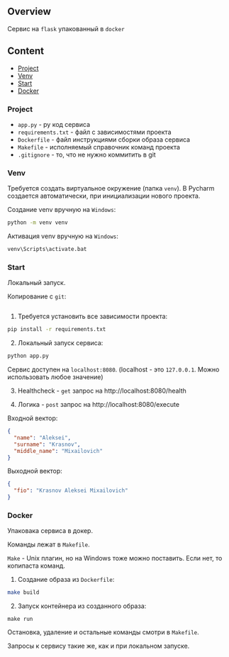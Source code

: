 ## Overview

Сервис на `flask` упакованный в `docker`

## Content

- [Project](#project)
- [Venv](#venv)
- [Start](#start)
- [Docker](#docker)

### Project

- `app.py` - py код сервиса
- `requirements.txt` - файл с зависимостями проекта
- `Dockerfile` - файл инструкциями сборки образа сервиса
- `Makefile` - исполняемый справочник команд проекта
- `.gitignore` - то, что не нужно коммитить в git

### Venv

Требуется создать виртуальное окружение (папка `venv`).
В Pycharm создается автоматически, при инициализации нового проекта.

Создание venv вручную на `Windows`:

```bash
python -m venv venv
```

Активация venv вручную на `Windows`:

```bash
venv\Scripts\activate.bat
```

### Start

Локальный запуск.

Копирование с `git`:

```bash

```

1. Требуется установить все зависимости проекта:

```bash
pip install -r requirements.txt
```

2. Локальный запуск сервиса:

```bash
python app.py
```

Сервис доступен на `localhost:8080`. (localhost - это `127.0.0.1`. Можно использовать любое значение)

3. Healthcheck - `get` запрос на http://localhost:8080/health

4. Логика - `post` запрос на http://localhost:8080/execute

Входной вектор:

```json
{
  "name": "Aleksei",
  "surname": "Krasnov",
  "middle_name": "Mixailovich"
}
```

Выходной вектор:

```json
{
  "fio": "Krasnov Aleksei Mixailovich"
}
```

### Docker

Упаковака сервиса в докер.

Команды лежат в `Makefile`.

`Make` - Unix плагин, но на Windows тоже можно поставить.
Если нет, то копипаста команд.

1. Создание образа из `Dockerfile`:

```bash
make build
```

2. Запуск контейнера из созданного образа:

```
make run
```

Остановка, удаление и остальные команды смотри в `Makefile`.

Запросы к сервису такие же, как и при локальном запуске.